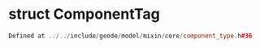 # struct ComponentTag

```cpp
Defined at ../../include/geode/model/mixin/core/component_type.h#36
```

